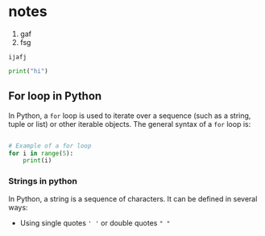 # notes

1. gaf
2. fsg

`ijafj`
```python
print("hi")
```

## For loop in Python

In Python, a `for` loop is used to iterate over a sequence (such as a string, tuple or list) or other iterable objects. 
The general syntax of a `for` loop is:


```python

# Example of a for loop
for i in range(5):
    print(i)

```
### Strings in python


In Python, a string is a sequence of characters. It can be defined in several ways:

- Using single quotes `' '` or double quotes `" "`

```

